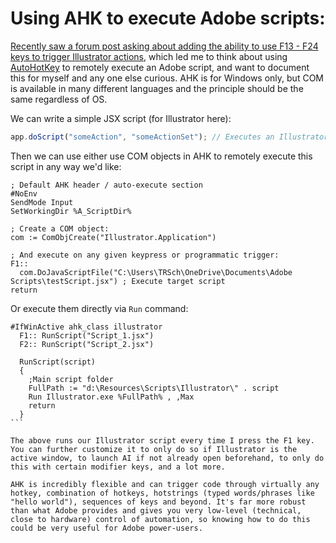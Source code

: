 # Using AHK to execute Adobe scripts:

[Recently saw a forum post asking about adding the ability to use F13 - F24 keys to trigger Illustrator actions](https://community.adobe.com/t5/illustrator-discussions/f-keys-to-run-actions-are-full-any-other-option/td-p/12838118), which led me to think about using [AutoHotKey](https://www.autohotkey.com/) to remotely execute an Adobe script, and want to document this for myself and any one else curious. AHK is for Windows only, but COM is available in many different languages and the principle should be the same regardless of OS.

We can write a simple JSX script (for Illustrator here):

```js
app.doScript("someAction", "someActionSet"); // Executes an Illustrator Action
```

Then we can use either use COM objects in AHK to remotely execute this script in any way we'd like:

```ahk
; Default AHK header / auto-execute section
#NoEnv
SendMode Input
SetWorkingDir %A_ScriptDir%

; Create a COM object:
com := ComObjCreate("Illustrator.Application")

; And execute on any given keypress or programmatic trigger:
F1::
  com.DoJavaScriptFile("C:\Users\TRSch\OneDrive\Documents\Adobe Scripts\testScript.jsx") ; Execute target script
return
```

Or execute them directly via `Run` command:

````ahk
#IfWinActive ahk_class illustrator
  F1:: RunScript("Script_1.jsx")
  F2:: RunScript("Script_2.jsx")

  RunScript(script)
  {
    ;Main script folder
    FullPath := "d:\Resources\Scripts\Illustrator\" . script
    Run Illustrator.exe %FullPath% , ,Max
    return
  }
```

The above runs our Illustrator script every time I press the F1 key. You can further customize it to only do so if Illustrator is the active window, to launch AI if not already open beforehand, to only do this with certain modifier keys, and a lot more.

AHK is incredibly flexible and can trigger code through virtually any hotkey, combination of hotkeys, hotstrings (typed words/phrases like "hello world"), sequences of keys and beyond. It's far more robust than what Adobe provides and gives you very low-level (technical, close to hardware) control of automation, so knowing how to do this could be very useful for Adobe power-users.
````
